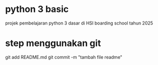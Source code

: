 # python 3 basic

projek pembelajaran python 3 dasar di HSI boarding school tahun 2025
# step menggunakan git
git add README.md
 git commit -m "tambah file readme"
 